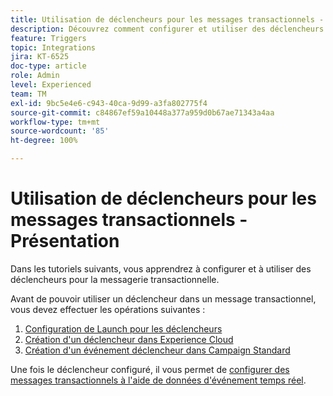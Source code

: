 ```yaml
---
title: Utilisation de déclencheurs pour les messages transactionnels - Présentation
description: Découvrez comment configurer et utiliser des déclencheurs pour la messagerie transactionnelle.
feature: Triggers
topic: Integrations
jira: KT-6525
doc-type: article
role: Admin
level: Experienced
team: TM
exl-id: 9bc5e4e6-c943-40ca-9d99-a3fa802775f4
source-git-commit: c84867ef59a10448a377a959d0b67ae71343a4aa
workflow-type: tm+mt
source-wordcount: '85'
ht-degree: 100%

---
```


# Utilisation de déclencheurs pour les messages transactionnels - Présentation

Dans les tutoriels suivants, vous apprendrez à configurer et à utiliser des déclencheurs pour la messagerie transactionnelle.

Avant de pouvoir utiliser un déclencheur dans un message transactionnel, vous devez effectuer les opérations suivantes :

1. [Configuration de Launch pour les déclencheurs](/help/integrations/configure-launch-for-triggers.md)
2. [Création d&#39;un déclencheur dans Experience Cloud](/help/integrations/create-a-trigger-in-experience-cloud.md)
3. [Création d&#39;un événement déclencheur dans Campaign Standard](/help/integrations/create-a-trigger-event.md)

Une fois le déclencheur configuré, il vous permet de [configurer des messages transactionnels à l&#39;aide de données d&#39;événement temps réel](/help/integrations/configure-transactional-messages-using-realtime-event-data.md).
